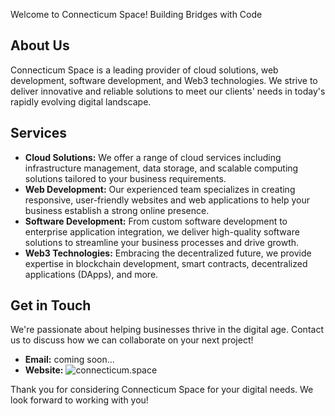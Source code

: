 Welcome to Connecticum Space!
Building Bridges with Code

## About Us
Connecticum Space is a leading provider of cloud solutions, web development, software development, and Web3 technologies. We strive to deliver innovative and reliable solutions to meet our clients' needs in today's rapidly evolving digital landscape.

## Services
- **Cloud Solutions:** We offer a range of cloud services including infrastructure management, data storage, and scalable computing solutions tailored to your business requirements.
- **Web Development:** Our experienced team specializes in creating responsive, user-friendly websites and web applications to help your business establish a strong online presence.
- **Software Development:** From custom software development to enterprise application integration, we deliver high-quality software solutions to streamline your business processes and drive growth.
- **Web3 Technologies:** Embracing the decentralized future, we provide expertise in blockchain development, smart contracts, decentralized applications (DApps), and more.

## Get in Touch
We're passionate about helping businesses thrive in the digital age. Contact us to discuss how we can collaborate on your next project!

- **Email:** coming soon...
- **Website:** ![connecticum.space](htts://connecticum.space)

Thank you for considering Connecticum Space for your digital needs. We look forward to working with you!
